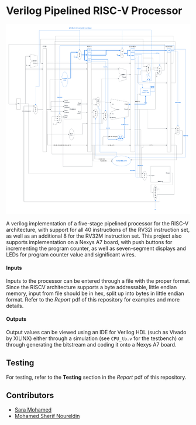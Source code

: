 # Verilog Pipelined RISC-V Processor
![Processor Architecture](ProcessorArchitecture.png)

A verilog implementation of a five-stage pipelined processor for the RISC-V architecture, with support for all 40 instructions of the RV32I instruction set, as well as an additional 8 for the RV32M instruction set. 
This project also supports implementation on a Nexys A7 board, with push buttons for incrementing the program counter, as well as seven-segment displays and LEDs for program counter value and significant wires.

#### Inputs
Inputs to the processor can be entered through a file with the proper format. Since the RISCV architecture supports a byte addressable, little endian memory, input from file should be in hex, split up into bytes in little endian format. Refer to the *Report* pdf of this repository for examples and more details.

#### Outputs
Output values can be viewed using an IDE for Verilog HDL (such as Vivado by XILINX) either through a simulation (see ```CPU_tb.v``` for the testbench) or through generating the bitstream and coding it onto a Nexys A7 board.

## Testing
For testing, refer to the **Testing** section in the *Report* pdf of this repository.

## Contributors
- [Sara Mohamed](https://github.com/saraa-mohamedd)
- [Mohamed Sherif Noureldin](https://github.com/MohamedSherifNoureldin)
